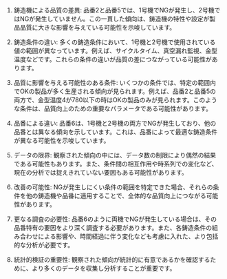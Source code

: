 1. 鋳造機による品質の差異:
   品番2と品番5では、1号機でNGが発生し、2号機ではNGが発生していません。この一貫した傾向は、鋳造機の特性や設定が製品品質に大きな影響を与えている可能性を示唆しています。

2. 鋳造条件の違い:
   多くの鋳造条件において、1号機と2号機で使用されている値の範囲が異なっています。例えば、サイクルタイム、真空漏れ監視、金型温度などです。これらの条件の違いが品質の差につながっている可能性があります。

3. 品質に影響を与える可能性のある条件:
   いくつかの条件では、特定の範囲内でOKの製品が多く生産される傾向が見られます。例えば、品番2と品番5の両方で、金型温度4が780以下の時はOKの製品のみが見られます。このような条件は、品質向上のための重要なパラメータである可能性があります。

4. 品番による違い:
   品番6は、1号機と2号機の両方でNGが発生しており、他の品番とは異なる傾向を示しています。これは、品番によって最適な鋳造条件が異なる可能性を示唆しています。

5. データの限界:
   観察された傾向の中には、データ数の制限により偶然の結果である可能性もあります。また、条件間の相互作用や時系列での変化など、現在の分析では捉えきれていない要因もある可能性があります。

6. 改善の可能性:
   NGが発生しにくい条件の範囲を特定できた場合、それらの条件を他の鋳造機や品番に適用することで、全体的な品質向上につながる可能性があります。

7. 更なる調査の必要性:
   品番6のように両機でNGが発生している場合は、その品番特有の要因をより深く調査する必要があります。また、各鋳造条件の組み合わせによる影響や、時間経過に伴う変化なども考慮に入れた、より包括的な分析が必要です。

8. 統計的検証の重要性:
   観察された傾向が統計的に有意であるかを確認するために、より多くのデータを収集し分析することが重要です。

